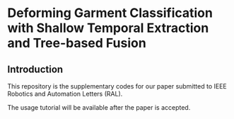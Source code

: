 # Deforming Garment Classification with Shallow Temporal Extraction and Tree-based Fusion

## Introduction
This repository is the supplementary codes for our paper submitted to IEEE Robotics and Automation Letters (RAL).

The usage tutorial will be available after the paper is accepted.

